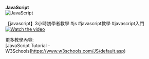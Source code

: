 <b>JavaScript</b>  
![JavaScript](https://user-images.githubusercontent.com/31535588/181918825-5da31ee5-1f6e-42b3-b98b-8312b07cf795.jpg)
  
【javascript】3小時初學者教學 #js #javascript教學 #javascript入門 
[![Watch the video](https://img.youtube.com/vi/yZwlW5INhgk/maxresdefault.jpg)](https://www.youtube.com/watch?v=yZwlW5INhgk)  
  
更多教學內容:  
[JavaScript Tutorial - W3Schools]https://www.w3schools.com/JS/default.asp)  

